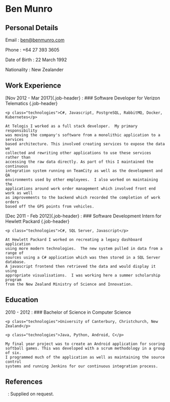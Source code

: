 # Ben Munro

## Personal Details
Email
: [ben@benmunro.com](ben@benmunro.com)

Phone
: +64 27 393 3605

Date of Birth
: 22 March 1992

Nationality
: New Zealander

## Work Experience

[Nov 2012 - Mar 2017]{.job-header}
:   ### Software Developer for Verizon Telematics {.job-header}

    <p class="technologies">C#, Javascript, PostgreSQL, RabbitMQ, Docker, Kubernetes</p>

    At Telogis I worked as a full stack developer.  My primary responsibility
    was moving the company's software from a monolithic application to a services
    based architecture. This involved creating services to expose the data we
    collected and rewriting other applications to use these services rather than
    accessing the raw data directly. As part of this I maintained the continuous
    integration system running on TeamCity as well as the development and QA
    environments used by other employees.  I also worked on maintaining the
    applications around work order management which involved front end work as well
    as improvements to the backend which recorded the completion of work orders
    based off the GPS points from vehicles. 

[Dec 2011 - Feb 2012]{.job-header}
:   ### Software Development Intern for Hewlett Packard {.job-header}
    
    <p class="technologies">C#, SQL Server, Javascript</p>

    At Hewlett Packard I worked on recreating a legacy dashboard application
    using more modern technologies.  The new system pulled in data from a range of
    sources using a C# application which was then stored in a SQL Server database.
    A javascript frontend then retrieved the data and would display it using
    appropriate visualisations.  I was working here a summer scholarship program
    from the New Zealand Ministry of Science and Innovation.


## Education

2010 - 2012
:   ### Bachelor of Science in Computer Science

    <p class="technologies">University of Canterbury, Christchurch, New Zealand</p>

    <p class="technologies">Java, Python, Android, C</p>

    My final year project was to create an Android application for scoring
    softball games. This was developed with a scrum methodology in a group of six.
    I programmed much of the application as well as maintaining the source control
    systems and running Jenkins for our continuous integration process.

## References

&nbsp; 
:   Supplied on request.

